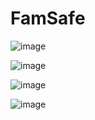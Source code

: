# FamSafe 

![image](https://github.com/Dev-anshika98/FamSafe/assets/123721290/d5334f6e-191a-4f28-8dce-ede47284c2d5)

![image](https://github.com/Dev-anshika98/FamSafe/assets/123721290/77c59691-cf66-4a48-b1d0-de723f56dd44)

![image](https://github.com/Dev-anshika98/FamSafe/assets/123721290/135f477a-7b9b-4f66-aa4e-afaaff43420b)

![image](https://github.com/Dev-anshika98/FamSafe/assets/123721290/21e6fffc-cb4a-497a-b8e2-4ebe411422de)

